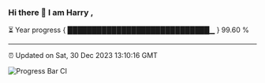 ### Hi there 👋 I am Harry , 

⏳ Year progress { █████████████████████████████▁ } 99.60 %

---

⏰ Updated on Sat, 30 Dec 2023 13:10:16 GMT

![Progress Bar CI](https://github.com/duykhang68/duykhang68/workflows/Progress%20Bar%20CI/badge.svg)
